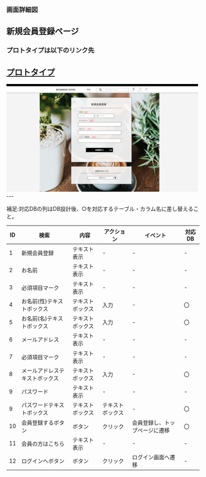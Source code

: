 ### 画面詳細図
## 新規会員登録ページ
### プロトタイプは以下のリンク先
[プロトタイプ](https://www.figma.com/file/Oa2XrfbS2Hee9dSI9acZXo/coffee?node-id=0%3A1)
---
<img src="./img/新規会員登録ページ.png" width="500">
---

補足:対応DBの列はDB設計後、○を対応するテーブル・カラム名に差し替えること。

| ID | 検索 | 内容 | アクション | イベント | 対応DB |
|----|-----|-----|---------|--------|-------|
|1|新規会員登録|テキスト表示|-|-|-|
|2|お名前|テキスト表示|-|-|-|
|3|必須項目マーク|テキスト表示|-|-|-|
|4|お名前(性)テキストボックス|テキストボックス|入力|-|〇|
|5|お名前(名)テキストボックス|テキストボックス|入力|-|〇|
|6|メールアドレス|テキスト表示|-|-|-|
|7|必須項目マーク|テキスト表示|-|-|-|
|8|メールアドレステキストボックス|テキストボックス|入力|-|〇|
|9|パスワード|テキスト表示|-|-|-|
|9|パスワードテキストボックス|テキストボックス|テキストボックス|-|〇|
|10|会員登録するボタン|ボタン|クリック|会員登録し、トップページに遷移|〇|
|11|会員の方はこちら|テキスト表示|-|-|-|
|12|ログインへボタン|ボタン|クリック|ログイン画面へ遷移|-|
